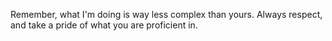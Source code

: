 Remember, what I'm doing is way less complex than yours. Always respect, and take a pride of what you are proficient in.
